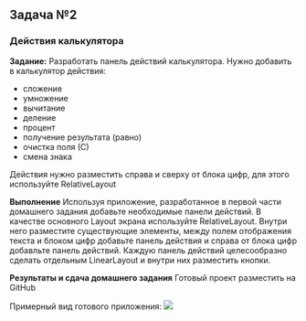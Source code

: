 ## Задача №2
### Действия калькулятора


**Задание:**
Разработать панель действий калькулятора.
Нужно добавить в калькулятор действия:
* сложение
* умножение
* вычитание
* деление
* процент
* получение результата (равно)
* очистка поля (С)
* смена знака

Действия нужно разместить справа и сверху от блока цифр, для этого используйте RelativeLayout



**Выполнение**
Используя приложение, разработанное в первой части домашнего задания добавьте необходимые панели действий.
В качестве основного Layout экрана используйте RelativeLayout.
Внутри него разместите существующие элементы, между полем отображения текста и блоком цифр добавьте панель действия и справа от блока цифр добавльте панель действий.
Каждую панель действий целесообразно сделать отдельным LinearLayout и внутри них разместить кнопки.


**Результаты и сдача домашнего задания**
Готовый проект разместить на GitHub

Примерный вид готового приложения:
![](https://i.imgur.com/RuhFyb0.png)
